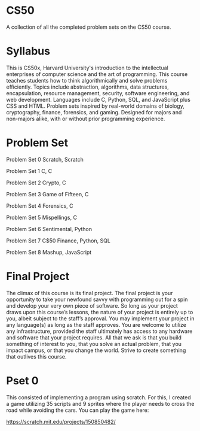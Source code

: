 # CS50
A collection of all the completed problem sets on the CS50 course.

# Syllabus
This is CS50x, Harvard University's introduction to the intellectual enterprises of computer science and the art of programming. This course teaches students how to think algorithmically and solve problems efficiently. Topics include abstraction, algorithms, data structures, encapsulation, resource management, security, software engineering, and web development. Languages include C, Python, SQL, and JavaScript plus CSS and HTML. Problem sets inspired by real-world domains of biology, cryptography, finance, forensics, and gaming. Designed for majors and non-majors alike, with or without prior programming experience.

# Problem Set

Problem Set 0                   Scratch,                     Scratch

Problem Set 1                   C,                            C

Problem Set 2                   Crypto,                       C

Problem Set 3                   Game of Fifteen,              C

Problem Set 4                   Forensics,                    C

Problem Set 5                   Mispellings,                  C

Problem Set 6                   Sentimental,                 Python

Problem Set 7                   C$50 Finance,                Python, SQL

Problem Set 8                   Mashup,                      JavaScript

# Final Project
The climax of this course is its final project. The final project is your opportunity to take your newfound savvy with programming out for a spin and develop your very own piece of software. So long as your project draws upon this course’s lessons, the nature of your project is entirely up to you, albeit subject to the staff’s approval. You may implement your project in any language(s) as long as the staff approves. You are welcome to utilize any infrastructure, provided the staff ultimately has access to any hardware and software that your project requires. All that we ask is that you build something of interest to you, that you solve an actual problem, that you impact campus, or that you change the world. Strive to create something that outlives this course.

# Pset 0 
This consisted of implementing a program using scratch.
For this, I created a game utilizing 35 scripts and 9 sprites where the player needs to cross the road while avoiding the cars.
You can play the game here:

https://scratch.mit.edu/projects/150850482/ 
